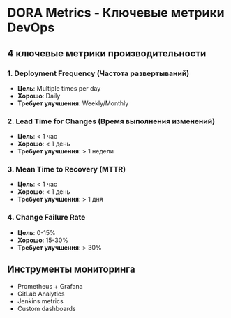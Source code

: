 # DORA Metrics - Ключевые метрики DevOps

## 4 ключевые метрики производительности

### 1. Deployment Frequency (Частота развертываний)
- **Цель**: Multiple times per day
- **Хорошо**: Daily
- **Требует улучшения**: Weekly/Monthly

### 2. Lead Time for Changes (Время выполнения изменений)
- **Цель**: < 1 час
- **Хорошо**: < 1 день
- **Требует улучшения**: > 1 недели

### 3. Mean Time to Recovery (MTTR)
- **Цель**: < 1 час
- **Хорошо**: < 1 день
- **Требует улучшения**: > 1 дня

### 4. Change Failure Rate
- **Цель**: 0-15%
- **Хорошо**: 15-30%
- **Требует улучшения**: > 30%

## Инструменты мониторинга
- Prometheus + Grafana
- GitLab Analytics
- Jenkins metrics
- Custom dashboards
